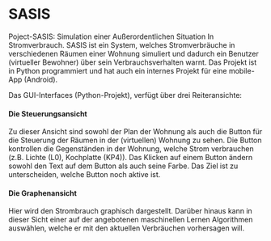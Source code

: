 # SASIS
Poject-SASIS: Simulation einer Außerordentlichen Situation In Stromverbrauch. 
SASIS ist ein System, welches Stromverbräuche in verschiedenen Räumen einer Wohnung simuliert und dadurch ein Benutzer (virtueller Bewohner) über sein Verbrauchsverhalten warnt.
Das Projekt ist in Python programmiert und hat auch ein internes Projekt für eine mobile-App (Android).

Das GUI-Interfaces (Python-Projekt), verfügt über drei Reiteransichte:

#### Die Steuerungsansicht
Zu dieser Ansicht sind sowohl der Plan der Wohnung als auch die Button für die Steuerung der Räumen in der (virtuellen) Wohnung zu sehen.
Die Button kontrollen die Gegenständen in der Wohnung, welche Strom verbrauchen (z.B. Lichte (L0), Kochplatte (KP4)). Das Klicken auf einem Button ändern sowohl den Text auf dem Button als auch seine Farbe. Das Ziel ist zu unterscheiden, welche Button noch aktive ist.

#### Die Graphenansicht
Hier wird den Strombrauch graphisch dargestellt. Darüber hinaus kann in dieser Sicht einer auf der angebotenen maschinellen Lernen Algorithmen auswählen, welche er mit den aktuellen Verbräuchen vorhersagen will.


